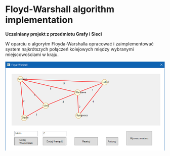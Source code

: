 # Floyd-Warshall algorithm implementation

<b>Uczelniany projekt z przedmiotu Grafy i Sieci</b>

W oparciu o algorytm Floyda-Warshalla opracować i zaimplementować system najkrótszych połączeń kolejowych między wybranymi miejscowościami w kraju.

![Example Picture](https://github.com/michaelspace/graphproject/blob/master/Picture.png)
